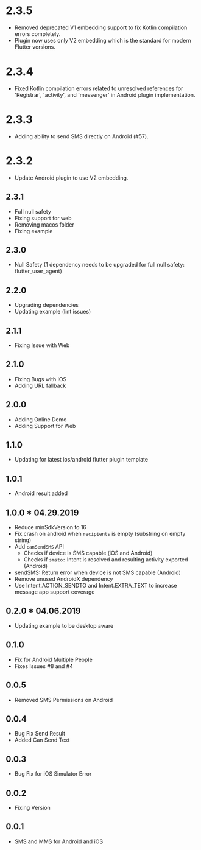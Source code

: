 # 2.3.5

* Removed deprecated V1 embedding support to fix Kotlin compilation errors completely.
* Plugin now uses only V2 embedding which is the standard for modern Flutter versions.

# 2.3.4

* Fixed Kotlin compilation errors related to unresolved references for 'Registrar', 'activity', and 'messenger' in Android plugin implementation.

# 2.3.3

* Adding ability to send SMS directly on Android (#57).

# 2.3.2

* Update Android plugin to use V2 embedding.

## 2.3.1

* Full null safety
* Fixing support for web
* Removing macos folder
* Fixing example

## 2.3.0

* Null Safety (1 dependency needs to be upgraded for full null safety: flutter_user_agent)

## 2.2.0

* Upgrading dependencies
* Updating example (lint issues)

## 2.1.1

* Fixing Issue with Web

## 2.1.0

* Fixing Bugs with iOS
* Adding URL fallback

## 2.0.0

* Adding Online Demo
* Adding Support for Web

## 1.1.0

* Updating for latest ios/android flutter plugin template

## 1.0.1

* Android result added

## 1.0.0 * 04.29.2019

* Reduce minSdkVersion to 16
* Fix crash on android when `recipients` is empty (substring on empty string)
* Add `canSendSMS` API
  - Checks if device is SMS capable (iOS and Android)
  - Checks if `smsto:` Intent is resolved and resulting activity exported (Android)
* sendSMS: Return error when device is not SMS capable (Android)
* Remove unused AndroidX dependency
* Use Intent.ACTION_SENDTO and Intent.EXTRA_TEXT to increase message app support coverage

## 0.2.0 * 04.06.2019

* Updating example to be desktop aware

## 0.1.0

* Fix for Android Multiple People
* Fixes Issues #8 and #4

## 0.0.5

* Removed SMS Permissions on Android

## 0.0.4

* Bug Fix Send Result
* Added Can Send Text

## 0.0.3

* Bug Fix for iOS Simulator Error

## 0.0.2

* Fixing Version

## 0.0.1

* SMS and MMS for Android and iOS
